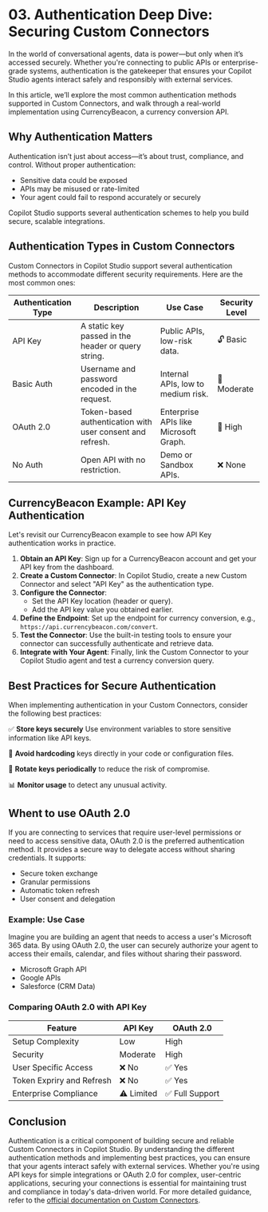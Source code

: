 ﻿# 03. Authentication Deep Dive:	Securing Custom Connectors
In the world of conversational agents, data is power—but only when it’s accessed securely. Whether you're connecting to public APIs or enterprise-grade systems, authentication is the gatekeeper that ensures your Copilot Studio agents interact safely and responsibly with external services.

In this article, we’ll explore the most common authentication methods supported in Custom Connectors, and walk through a real-world implementation using CurrencyBeacon, a currency conversion API.

## Why Authentication Matters
Authentication isn’t just about access—it’s about trust, compliance, and control. Without proper authentication:
- Sensitive data could be exposed
- APIs may be misused or rate-limited
- Your agent could fail to respond accurately or securely

Copilot Studio supports several authentication schemes to help you build secure, scalable integrations.

## Authentication Types in Custom Connectors
Custom Connectors in Copilot Studio support several authentication methods to accommodate different security requirements. Here are the most common ones:

| Authentication Type | Description | Use Case | Security Level |
|---------------------|-------------|----------|----------------|
| API Key             | A static key passed in the header or query string. | Public APIs, low-risk data. | 🔓 Basic |
| Basic Auth          | Username and password encoded in the request. | Internal APIs, low to medium risk. | 🔐 Moderate |
| OAuth 2.0           | Token-based authentication with user consent and refresh. | Enterprise APIs like Microsoft Graph. | 🔏 High |
| No Auth			  | Open API with no restriction. | Demo or Sandbox APIs. | ❌ None |

## CurrencyBeacon Example: API Key Authentication
Let's revisit our CurrencyBeacon example to see how API Key authentication works in practice.

1. **Obtain an API Key**: Sign up for a CurrencyBeacon account and get your API key from the dashboard.
1. **Create a Custom Connector**: In Copilot Studio, create a new Custom Connector and select "API Key" as the authentication type.
1. **Configure the Connector**:
   - Set the API Key location (header or query).
   - Add the API key value you obtained earlier.
1. **Define the Endpoint**: Set up the endpoint for currency conversion, e.g., `https://api.currencybeacon.com/convert`.
1. **Test the Connector**: Use the built-in testing tools to ensure your connector can successfully authenticate and retrieve data.
1. **Integrate with Your Agent**: Finally, link the Custom Connector to your Copilot Studio agent and test a currency conversion query.

## Best Practices for Secure Authentication
When implementing authentication in your Custom Connectors, consider the following best practices:

✅ **Store keys securely** Use environment variables to store sensitive information like API keys.

🚫 **Avoid hardcoding** keys directly in your code or configuration files.

🔁 **Rotate keys periodically** to reduce the risk of compromise.

📊 **Monitor usage** to detect any unusual activity.


## Whent to use OAuth 2.0
If you are connecting to services that require user-level permissions or need to access sensitive data, OAuth 2.0 is the preferred authentication method. It provides a secure way to delegate access without sharing credentials.
It supports:
- Secure token exchange
- Granular permissions
- Automatic token refresh
- User consent and delegation

### Example: Use Case
Imagine you are building an agent that needs to access a user's Microsoft 365 data. By using OAuth 2.0, the user can securely authorize your agent to access their emails, calendar, and files without sharing their password.
- Microsoft Graph API
- Google APIs
- Salesforce (CRM Data)

### Comparing OAuth 2.0 with API Key
| Feature                    | API Key                      | OAuth 2.0                   |
|-----------------------     |----------------------------- |-----------------------------|
| Setup Complexity           | Low                          | High                        |
| Security                   | Moderate                     | High                         |
| User Specific Access       | ❌ No                        | ✅ Yes                         |
| Token Expriry and Refresh  | ❌ No                        | ✅ Yes                         |
| Enterprise Compliance      | ⚠️ Limited                   | ✅ Full Support |

## Conclusion
Authentication is a critical component of building secure and reliable Custom Connectors in Copilot Studio. By understanding the different authentication methods and implementing best practices, you can ensure that your agents interact safely with external services.
Whether you're using API keys for simple integrations or OAuth 2.0 for complex, user-centric applications, securing your connections is essential for maintaining trust and compliance in today's data-driven world.
For more detailed guidance, refer to the [official documentation on Custom Connectors](https://learn.microsoft.com/en-us/connectors/custom-connectors/define-blank).
